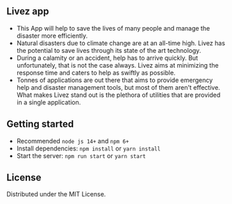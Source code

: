 ## Livez app

- This App will help to save the lives of many people and manage the disaster more efficiently.
- Natural disasters due to climate change are at an all-time high. Livez has the potential to save
  lives through its state of the art technology.
- During a calamity or an accident, help has to arrive quickly. But unfortunately, that is not the case always. Livez aims at minimizing the response time and caters to help as swiftly as possible.
- Tonnes of applications are out there that aims to provide emergency help and disaster management tools, but most of them aren't effective. What makes Livez stand       out is the plethora of utilities that are provided in a single application.


## Getting started

- Recommended `node js 14+` and `npm 6+`
- Install dependencies: `npm install` or `yarn install`
- Start the server: `npm run start` or `yarn start`

## License

Distributed under the MIT License.

